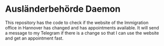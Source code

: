 # Ausländerbehörde Daemon
This repository has the code to check if the website of the Immigration office in Hannover has changed and has 
appointments available. It will send a message to my Telegram if there is a change so that I can use the website and 
get an appointment fast.
